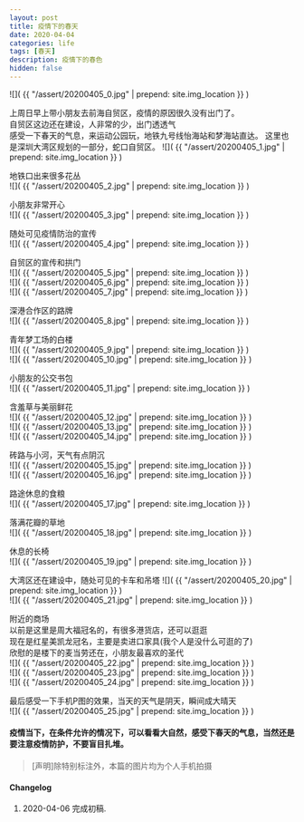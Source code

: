```yaml
---
layout: post
title: 疫情下的春天
date: 2020-04-04
categories: life
tags: [春天]
description: 疫情下的春色
hidden: false
---
```



![](  {{ "/assert/20200405_0.jpg" | prepend: site.img_location }}  )  

上周日早上带小朋友去前海自贸区，疫情的原因很久没有出门了。  
自贸区这边还在建设，人非常的少，出门透透气  
感受一下春天的气息，来运动公园玩，地铁九号线怡海站和梦海站直达。
这里也是深圳大湾区规划的一部分，蛇口自贸区。
![](  {{ "/assert/20200405_1.jpg" | prepend: site.img_location }}  )  

地铁口出来很多花丛  
![](  {{ "/assert/20200405_2.jpg" | prepend: site.img_location }}  )  

小朋友非常开心  
![](  {{ "/assert/20200405_3.jpg" | prepend: site.img_location }}  )  

随处可见疫情防治的宣传  
![](  {{ "/assert/20200405_4.jpg" | prepend: site.img_location }}  )  

自贸区的宣传和拱门  
![](  {{ "/assert/20200405_5.jpg" | prepend: site.img_location }}  )  
![](  {{ "/assert/20200405_6.jpg" | prepend: site.img_location }}  )  
![](  {{ "/assert/20200405_7.jpg" | prepend: site.img_location }}  )  

深港合作区的路牌  
![](  {{ "/assert/20200405_8.jpg" | prepend: site.img_location }}  )  

青年梦工场的白楼  
![](  {{ "/assert/20200405_9.jpg" | prepend: site.img_location }}  )  
![](  {{ "/assert/20200405_10.jpg" | prepend: site.img_location }}  )  

小朋友的公交书包  
![](  {{ "/assert/20200405_11.jpg" | prepend: site.img_location }}  )  

含羞草与美丽鲜花  
![](  {{ "/assert/20200405_12.jpg" | prepend: site.img_location }}  )  
![](  {{ "/assert/20200405_13.jpg" | prepend: site.img_location }}  )  
![](  {{ "/assert/20200405_14.jpg" | prepend: site.img_location }}  )  

砖路与小河，天气有点阴沉  
![](  {{ "/assert/20200405_15.jpg" | prepend: site.img_location }}  )  
![](  {{ "/assert/20200405_16.jpg" | prepend: site.img_location }}  )  

路途休息的食粮  
![](  {{ "/assert/20200405_17.jpg" | prepend: site.img_location }}  )  

落满花瓣的草地  
![](  {{ "/assert/20200405_18.jpg" | prepend: site.img_location }}  )  

休息的长椅  
![](  {{ "/assert/20200405_19.jpg" | prepend: site.img_location }}  )  

大湾区还在建设中，随处可见的卡车和吊塔
![](  {{ "/assert/20200405_20.jpg" | prepend: site.img_location }}  )  
![](  {{ "/assert/20200405_21.jpg" | prepend: site.img_location }}  )  

附近的商场  
以前是这里是周大福冠名的，有很多港货店，还可以逛逛  
现在是红星美凯龙冠名，主要是卖进口家具(我个人是没什么可逛的了)  
欣慰的是楼下的麦当劳还在，小朋友最喜欢的圣代  
![](  {{ "/assert/20200405_22.jpg" | prepend: site.img_location }}  )  
![](  {{ "/assert/20200405_23.jpg" | prepend: site.img_location }}  )  
![](  {{ "/assert/20200405_24.jpg" | prepend: site.img_location }}  )  


最后感受一下手机P图的效果，当天的天气是阴天，瞬间成大晴天  
![](  {{ "/assert/20200405_25.jpg" | prepend: site.img_location }}  )  

#### 疫情当下，在条件允许的情况下，可以看看大自然，感受下春天的气息，当然还是要注意疫情防护，不要盲目扎堆。  

> [声明]除特别标注外，本篇的图片均为个人手机拍摄

#### Changelog
1. 2020-04-06  完成初稿.
